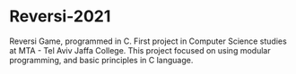 # Reversi-2021
Reversi Game, programmed in C.
First project in Computer Science studies at MTA - Tel Aviv Jaffa College.
This project focused on using modular programming, and basic principles in C language.
